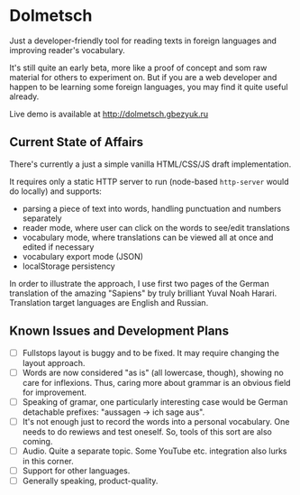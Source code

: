 # Dolmetsch

Just a developer-friendly tool for reading texts in foreign languages and improving reader's vocabulary.

It's still quite an early beta, more like a proof of concept and som raw material for others to experiment on.
But if you are a web developer and happen to be learning some foreign languages, you may find it quite useful already.

Live demo is available at http://dolmetsch.gbezyuk.ru

## Current State of Affairs

There's currently a just a simple vanilla HTML/CSS/JS draft implementation.

It requires only a static HTTP server to run (node-based `http-server` would do locally) and supports:
* parsing a piece of text into words, handling punctuation and numbers separately
* reader mode, where user can click on the words to see/edit translations
* vocabulary mode, where translations can be viewed all at once and edited if necessary
* vocabulary export mode (JSON)
* localStorage persistency

In order to illustrate the approach, I use first two pages of the German translation of the amazing
"Sapiens" by truly brilliant Yuval Noah Harari. Translation target languages are English and Russian.

## Known Issues and Development Plans
* [ ] Fullstops layout is buggy and to be fixed. It may require changing the layout approach.
* [ ] Words are now considered "as is" (all lowercase, though), showing no care for inflexions. Thus, caring more about grammar is an obvious field for improvement.
* [ ] Speaking of gramar, one particularly interesting case would be German detachable prefixes: "aussagen -> ich sage aus".
* [ ] It's not enough just to record the words into a personal vocabulary. One needs to do rewiews and test oneself. So, tools of this sort are also coming.
* [ ] Audio. Quite a separate topic. Some YouTube etc. integration also lurks in this corner.
* [ ] Support for other languages.
* [ ] Generally speaking, product-quality.

